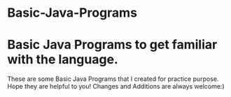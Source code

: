 # Basic-Java-Programs
# Basic Java Programs to get familiar with the language.
These are some Basic Java Programs that I created for practice purpose. Hope they are helpful to you!
Changes and Additions are always welcome:)
